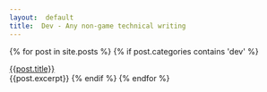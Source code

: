 ```yaml
---
layout:  default
title:  Dev - Any non-game technical writing
---
```

{% for post in site.posts %}
{% if post.categories contains 'dev' %}	
<div class="postHeader">
<a href="{{ site.url }}{{ post.url }}">{{post.title}}</a>
</div>
{{post.excerpt}}
{% endif %}
{% endfor %}
